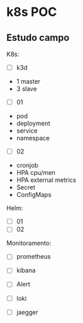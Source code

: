 # k8s POC
Estudo campo 
---
K8s:

* [ ] k3d
* 1 master
* 3 slave
		
* [ ] 01
- pod
- deployment
- service
- namespace

* [ ] 02
- cronjob
- HPA cpu/men
- HPA external metrics
- Secret
- ConfigMaps
	  

	  
Helm:
* [ ] 01
* [ ] 02 

Monitoramento:

* [ ] prometheus
* [ ] kibana
* [ ] Alert
* [ ] loki
* [ ] jaegger




